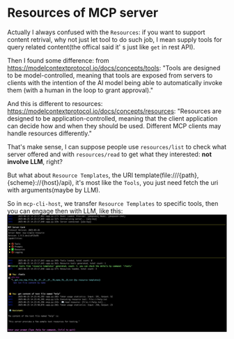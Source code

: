 # Resources of MCP server

Actually I always confused with the `Resources`: if you want to support content retrival, why not just let tool to do such job, I mean supply tools for query related content(the offical said it' s just like `get` in rest API).

Then I found some difference:
from https://modelcontextprotocol.io/docs/concepts/tools:
"Tools are designed to be model-controlled, meaning that tools are exposed from servers to clients with the intention of the AI model being able to automatically invoke them (with a human in the loop to grant approval)."

And this is different to resources:
https://modelcontextprotocol.io/docs/concepts/resources:
"Resources are designed to be application-controlled, meaning that the client application can decide how and when they should be used. Different MCP clients may handle resources differently."

That's make sense, I can suppose people use `resources/list` to check what server offered and with `resources/read` to get what they interested: **not involve LLM**, right?

But what about `Resource Templates`, the URI template(file:///{path}, {scheme}://{host}/api), it's most like the `Tools`, you just need fetch the uri with arguments(maybe by LLM).

So in `mcp-cli-host`, we transfer `Resource Templates` to specific tools, then you can engage then with LLM, like this:
![snapshot](./images/resource_tools.png)